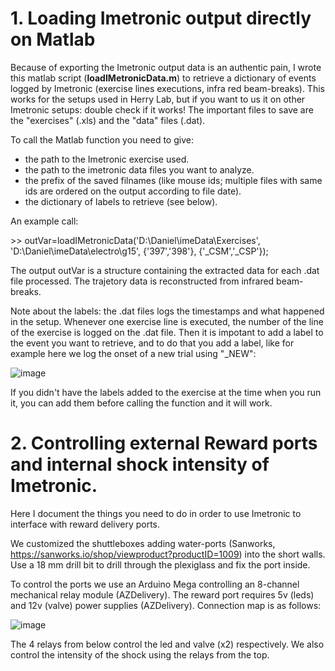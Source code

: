 # 1. Loading Imetronic output directly on Matlab

Because of exporting the Imetronic output data is an authentic pain, I wrote this matlab script (<b>loadIMetronicData.m</b>) to retrieve a dictionary of events logged by Imetronic (exercise lines executions, infra red beam-breaks). This works for the setups used in Herry Lab, but if you want to us it on other Imetronic setups: double check if it works!
The important files to save are the "exercises" (.xls) and the "data" files (.dat). 

To call the Matlab function you need to give:
- the path to the Imetronic exercise used.
- the path to the imetronic data files you want to analyze.
- the prefix of the saved filnames (like mouse ids; multiple files with same ids are ordered on the output according to file date).
- the dictionary of labels to retrieve (see below).

An example call:

\>\> outVar=loadIMetronicData('D:\Daniel\imeData\Exercises', 'D:\Daniel\imeData\electro\g15', {'397','398'}, {'_CSM','_CSP'});

The output outVar is a structure containing the extracted data for each .dat file processed. The trajetory data is reconstructed from infrared beam-breaks.

Note about the labels: the .dat files logs the timestamps and what happened in the setup. Whenever one exercise line is executed, the number of the line of the exercise is logged on the .dat file. Then it is impotant to add a label to the event you want to retrieve, and to do that
you add a label, like for example here we log the onset of a new trial using "_NEW":

![image](https://user-images.githubusercontent.com/28762337/224672649-e4ecca8e-3c8a-4344-b878-c2c86f5b1e24.png)

If you didn't have the labels added to the exercise at the time when you run it, you can add them before calling the function and it will work. 


# 2. Controlling external Reward ports and internal shock intensity of Imetronic.

Here I document the things you need to do in order to use Imetronic to interface with reward delivery ports. 

We customized the shuttleboxes adding water-ports (Sanworks, https://sanworks.io/shop/viewproduct?productID=1009) into the short walls. Use a 18 mm drill bit to drill through the plexiglass and fix the port inside.

To control the ports we use an Arduino Mega controlling an 8-channel mechanical relay module (AZDelivery). The reward port requires 5v (leds) and 12v (valve) power supplies (AZDelivery). Connection map is as follows:

![image](https://user-images.githubusercontent.com/28762337/224666493-960b5899-537d-441e-8f04-bc3a97f3d3b6.png)

The 4 relays from below control the led and valve (x2) respectively. We also control the intensity of the shock using the relays from the top.






